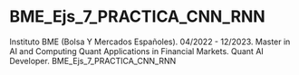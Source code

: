 # BME_Ejs_7_PRACTICA_CNN_RNN
Instituto BME (Bolsa Y Mercados Españoles). 04/2022 - 12/2023. Master in AI and Computing Quant Applications in Financial Markets. Quant AI Developer. BME_Ejs_7_PRACTICA_CNN_RNN
